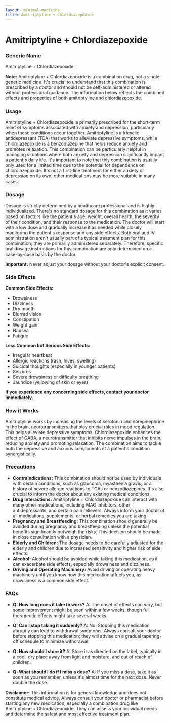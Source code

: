 ```yaml
---
layout: minimal-medicine
title: Amitriptyline + Chlordiazepoxide
---
```


# Amitriptyline + Chlordiazepoxide
### Generic Name
Amitriptyline + Chlordiazepoxide

**Note:** Amitriptyline + Chlordiazepoxide is a combination drug, not a single generic medicine.  It's crucial to understand that this combination is prescribed by a doctor and should not be self-administered or altered without professional guidance.  The information below reflects the combined effects and properties of both amitriptyline and chlordiazepoxide.


### Usage

Amitriptyline + Chlordiazepoxide is primarily prescribed for the short-term relief of symptoms associated with anxiety and depression, particularly when these conditions occur together.  Amitriptyline is a tricyclic antidepressant (TCA) that works to alleviate depressive symptoms, while chlordiazepoxide is a benzodiazepine that helps reduce anxiety and promotes relaxation.  This combination can be particularly helpful in managing situations where both anxiety and depression significantly impact a patient's daily life.  It's important to note that this combination is usually only used for a limited time due to the potential for dependence on chlordiazepoxide.  It's not a first-line treatment for either anxiety or depression on its own; other medications may be more suitable in many cases.


### Dosage

Dosage is strictly determined by a healthcare professional and is highly individualized. There's no standard dosage for this combination as it varies based on factors like the patient's age, weight, overall health, the severity of their condition, and their response to the medication.  The doctor will start with a low dose and gradually increase it as needed while closely monitoring the patient's response and any side effects.  Both oral and IV administration aren't usually part of a typical treatment plan for this combination; they are primarily administered separately. Therefore, specific oral dosage instructions for this combination are only determined on a case-by-case basis by the doctor.

**Important:** Never adjust your dosage without your doctor's explicit consent.  


### Side Effects

**Common Side Effects:**

* Drowsiness
* Dizziness
* Dry mouth
* Blurred vision
* Constipation
* Weight gain
* Nausea
* Fatigue

**Less Common but Serious Side Effects:**

* Irregular heartbeat
* Allergic reactions (rash, hives, swelling)
* Suicidal thoughts (especially in younger patients)
* Seizures
* Severe drowsiness or difficulty breathing
* Jaundice (yellowing of skin or eyes)


**If you experience any concerning side effects, contact your doctor immediately.**


### How it Works

Amitriptyline works by increasing the levels of serotonin and norepinephrine in the brain, neurotransmitters that play crucial roles in mood regulation.  This helps alleviate depressive symptoms. Chlordiazepoxide enhances the effect of GABA, a neurotransmitter that inhibits nerve impulses in the brain, reducing anxiety and promoting relaxation.  The combination aims to tackle both the depressive and anxious components of a patient's condition synergistically.


### Precautions

* **Contraindications:** This combination should not be used by individuals with certain conditions, such as glaucoma, myasthenia gravis, or a history of severe allergic reactions to TCAs or benzodiazepines.  It's also crucial to inform the doctor about any existing medical conditions.
* **Drug Interactions:**  Amitriptyline + Chlordiazepoxide can interact with many other medications, including MAO inhibitors, other antidepressants, and certain pain relievers.  Always inform your doctor of all medications, supplements, or herbal remedies you are taking.
* **Pregnancy and Breastfeeding:**  This combination should generally be avoided during pregnancy and breastfeeding unless the potential benefits significantly outweigh the risks.  This decision should be made in close consultation with a physician.
* **Elderly and Children:** The dosage needs to be carefully adjusted for the elderly and children due to increased sensitivity and higher risk of side effects.
* **Alcohol:**  Alcohol should be avoided while taking this medication, as it can exacerbate side effects, especially drowsiness and dizziness.
* **Driving and Operating Machinery:** Avoid driving or operating heavy machinery until you know how this medication affects you, as drowsiness is a common side effect.


### FAQs

* **Q: How long does it take to work?** A: The onset of effects can vary, but some improvement might be seen within a few weeks, though full therapeutic effects might take several weeks.

* **Q: Can I stop taking it suddenly?** A: No.  Stopping this medication abruptly can lead to withdrawal symptoms. Always consult your doctor before stopping this medication; they will advise on a gradual tapering-off schedule to minimize withdrawal.

* **Q: How should I store it?** A: Store it as directed on the label, typically in a cool, dry place away from light and moisture, and out of reach of children.

* **Q: What should I do if I miss a dose?** A: If you miss a dose, take it as soon as you remember, unless it's almost time for the next dose. Never double the dose.


**Disclaimer:** This information is for general knowledge and does not constitute medical advice.  Always consult your doctor or pharmacist before starting any new medication, especially a combination drug like Amitriptyline + Chlordiazepoxide. They can assess your individual needs and determine the safest and most effective treatment plan.
